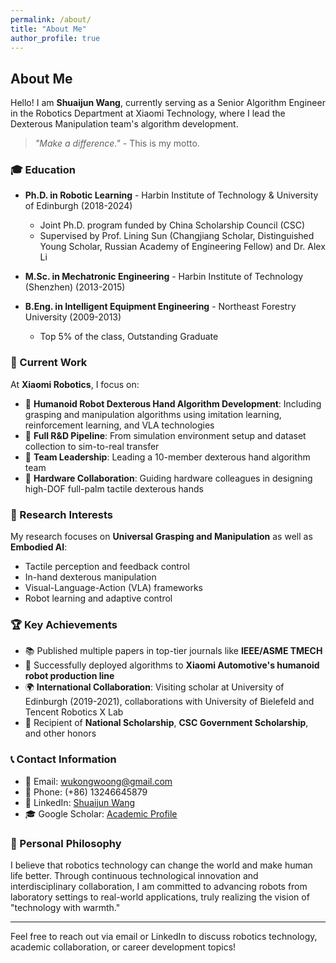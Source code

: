 ```yaml
---
permalink: /about/
title: "About Me"
author_profile: true
---
```


## About Me

Hello! I am **Shuaijun Wang**, currently serving as a Senior Algorithm Engineer in the Robotics Department at Xiaomi Technology, where I lead the Dexterous Manipulation team's algorithm development.

> *"Make a difference."* - This is my motto.

### 🎓 Education

- **Ph.D. in Robotic Learning** - Harbin Institute of Technology & University of Edinburgh (2018-2024)
  - Joint Ph.D. program funded by China Scholarship Council (CSC)
  - Supervised by Prof. Lining Sun (Changjiang Scholar, Distinguished Young Scholar, Russian Academy of Engineering Fellow) and Dr. Alex Li
  
- **M.Sc. in Mechatronic Engineering** - Harbin Institute of Technology (Shenzhen) (2013-2015)
- **B.Eng. in Intelligent Equipment Engineering** - Northeast Forestry University (2009-2013)
  - Top 5% of the class, Outstanding Graduate

### 🚀 Current Work

At **Xiaomi Robotics**, I focus on:

- 🤖 **Humanoid Robot Dexterous Hand Algorithm Development**: Including grasping and manipulation algorithms using imitation learning, reinforcement learning, and VLA technologies
- 🔬 **Full R&D Pipeline**: From simulation environment setup and dataset collection to sim-to-real transfer
- 👥 **Team Leadership**: Leading a 10-member dexterous hand algorithm team
- 🔧 **Hardware Collaboration**: Guiding hardware colleagues in designing high-DOF full-palm tactile dexterous hands

### 🌟 Research Interests

My research focuses on **Universal Grasping and Manipulation** as well as **Embodied AI**:

- Tactile perception and feedback control
- In-hand dexterous manipulation
- Visual-Language-Action (VLA) frameworks
- Robot learning and adaptive control

### 🏆 Key Achievements

- 📚 Published multiple papers in top-tier journals like **IEEE/ASME TMECH**
- 🎯 Successfully deployed algorithms to **Xiaomi Automotive's humanoid robot production line**
- 🌍 **International Collaboration**: Visiting scholar at University of Edinburgh (2019-2021), collaborations with University of Bielefeld and Tencent Robotics X Lab
- 🏅 Recipient of **National Scholarship**, **CSC Government Scholarship**, and other honors

### 📞 Contact Information

- 📧 Email: [wukongwoong@gmail.com](mailto:wukongwoong@gmail.com)
- 📱 Phone: (+86) 13246645879
- 💼 LinkedIn: [Shuaijun Wang](https://linkedin.com/in/shuaijun-wang-a3611710b/)
- 🎓 Google Scholar: [Academic Profile](https://scholar.google.com/citations?user=YOUR_SCHOLAR_ID)

### 💭 Personal Philosophy

I believe that robotics technology can change the world and make human life better. Through continuous technological innovation and interdisciplinary collaboration, I am committed to advancing robots from laboratory settings to real-world applications, truly realizing the vision of "technology with warmth."

---

Feel free to reach out via email or LinkedIn to discuss robotics technology, academic collaboration, or career development topics!
